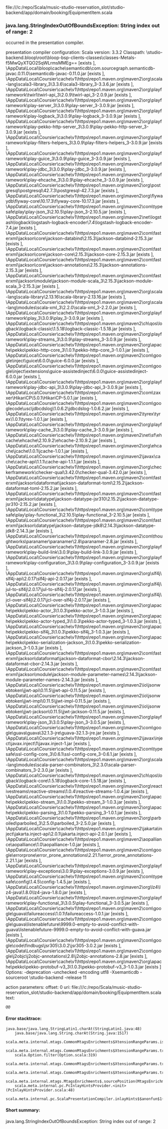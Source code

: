 file:///c:/repo/Scala/music-studio-reservation_slot/studio-backend/app/domain/booking/EquipmentItem.scala
### java.lang.StringIndexOutOfBoundsException: String index out of range: 2

occurred in the presentation compiler.

presentation compiler configuration:
Scala version: 3.3.2
Classpath:
<WORKSPACE>\studio-backend\.bloop\root\bloop-bsp-clients-classes\classes-Metals-f5MwQyXTQO2SqWLrmsMMEg== [exists ], <HOME>\AppData\Local\bloop\cache\semanticdb\com.sourcegraph.semanticdb-javac.0.11.0\semanticdb-javac-0.11.0.jar [exists ], <HOME>\AppData\Local\Coursier\cache\v1\https\repo1.maven.org\maven2\org\scala-lang\scala3-library_3\3.3.6\scala3-library_3-3.3.6.jar [exists ], <HOME>\AppData\Local\Coursier\cache\v1\https\repo1.maven.org\maven2\org\playframework\twirl\twirl-api_3\2.0.9\twirl-api_3-2.0.9.jar [exists ], <HOME>\AppData\Local\Coursier\cache\v1\https\repo1.maven.org\maven2\org\playframework\play-server_3\3.0.9\play-server_3-3.0.9.jar [exists ], <HOME>\AppData\Local\Coursier\cache\v1\https\repo1.maven.org\maven2\org\playframework\play-logback_3\3.0.9\play-logback_3-3.0.9.jar [exists ], <HOME>\AppData\Local\Coursier\cache\v1\https\repo1.maven.org\maven2\org\playframework\play-pekko-http-server_3\3.0.9\play-pekko-http-server_3-3.0.9.jar [exists ], <HOME>\AppData\Local\Coursier\cache\v1\https\repo1.maven.org\maven2\org\playframework\play-filters-helpers_3\3.0.9\play-filters-helpers_3-3.0.9.jar [exists ], <HOME>\AppData\Local\Coursier\cache\v1\https\repo1.maven.org\maven2\org\playframework\play-guice_3\3.0.9\play-guice_3-3.0.9.jar [exists ], <HOME>\AppData\Local\Coursier\cache\v1\https\repo1.maven.org\maven2\org\playframework\play-jdbc_3\3.0.9\play-jdbc_3-3.0.9.jar [exists ], <HOME>\AppData\Local\Coursier\cache\v1\https\repo1.maven.org\maven2\org\playframework\play-ehcache_3\3.0.9\play-ehcache_3-3.0.9.jar [exists ], <HOME>\AppData\Local\Coursier\cache\v1\https\repo1.maven.org\maven2\org\postgresql\postgresql\42.7.3\postgresql-42.7.3.jar [exists ], <HOME>\AppData\Local\Coursier\cache\v1\https\repo1.maven.org\maven2\org\flywaydb\flyway-core\10.17.3\flyway-core-10.17.3.jar [exists ], <HOME>\AppData\Local\Coursier\cache\v1\https\repo1.maven.org\maven2\com\typesafe\play\play-json_3\2.10.5\play-json_3-2.10.5.jar [exists ], <HOME>\AppData\Local\Coursier\cache\v1\https\repo1.maven.org\maven2\net\logstash\logback\logstash-logback-encoder\7.4\logstash-logback-encoder-7.4.jar [exists ], <HOME>\AppData\Local\Coursier\cache\v1\https\repo1.maven.org\maven2\com\fasterxml\jackson\core\jackson-databind\2.15.3\jackson-databind-2.15.3.jar [exists ], <HOME>\AppData\Local\Coursier\cache\v1\https\repo1.maven.org\maven2\com\fasterxml\jackson\core\jackson-core\2.15.3\jackson-core-2.15.3.jar [exists ], <HOME>\AppData\Local\Coursier\cache\v1\https\repo1.maven.org\maven2\com\fasterxml\jackson\core\jackson-annotations\2.15.3\jackson-annotations-2.15.3.jar [exists ], <HOME>\AppData\Local\Coursier\cache\v1\https\repo1.maven.org\maven2\com\fasterxml\jackson\module\jackson-module-scala_3\2.15.3\jackson-module-scala_3-2.15.3.jar [exists ], <HOME>\AppData\Local\Coursier\cache\v1\https\repo1.maven.org\maven2\org\scala-lang\scala-library\2.13.16\scala-library-2.13.16.jar [exists ], <HOME>\AppData\Local\Coursier\cache\v1\https\repo1.maven.org\maven2\org\scala-lang\modules\scala-xml_3\2.2.0\scala-xml_3-2.2.0.jar [exists ], <HOME>\AppData\Local\Coursier\cache\v1\https\repo1.maven.org\maven2\org\playframework\play_3\3.0.9\play_3-3.0.9.jar [exists ], <HOME>\AppData\Local\Coursier\cache\v1\https\repo1.maven.org\maven2\ch\qos\logback\logback-classic\1.5.18\logback-classic-1.5.18.jar [exists ], <HOME>\AppData\Local\Coursier\cache\v1\https\repo1.maven.org\maven2\org\playframework\play-streams_3\3.0.9\play-streams_3-3.0.9.jar [exists ], <HOME>\AppData\Local\Coursier\cache\v1\https\repo1.maven.org\maven2\org\apache\pekko\pekko-http-core_3\1.0.1\pekko-http-core_3-1.0.1.jar [exists ], <HOME>\AppData\Local\Coursier\cache\v1\https\repo1.maven.org\maven2\com\google\inject\guice\6.0.0\guice-6.0.0.jar [exists ], <HOME>\AppData\Local\Coursier\cache\v1\https\repo1.maven.org\maven2\com\google\inject\extensions\guice-assistedinject\6.0.0\guice-assistedinject-6.0.0.jar [exists ], <HOME>\AppData\Local\Coursier\cache\v1\https\repo1.maven.org\maven2\org\playframework\play-jdbc-api_3\3.0.9\play-jdbc-api_3-3.0.9.jar [exists ], <HOME>\AppData\Local\Coursier\cache\v1\https\repo1.maven.org\maven2\com\zaxxer\HikariCP\5.0.1\HikariCP-5.0.1.jar [exists ], <HOME>\AppData\Local\Coursier\cache\v1\https\repo1.maven.org\maven2\com\googlecode\usc\jdbcdslog\1.0.6.2\jdbcdslog-1.0.6.2.jar [exists ], <HOME>\AppData\Local\Coursier\cache\v1\https\repo1.maven.org\maven2\tyrex\tyrex\1.0.1\tyrex-1.0.1.jar [exists ], <HOME>\AppData\Local\Coursier\cache\v1\https\repo1.maven.org\maven2\org\playframework\play-cache_3\3.0.9\play-cache_3-3.0.9.jar [exists ], <HOME>\AppData\Local\Coursier\cache\v1\https\repo1.maven.org\maven2\net\sf\ehcache\ehcache\2.10.9.2\ehcache-2.10.9.2.jar [exists ], <HOME>\AppData\Local\Coursier\cache\v1\https\repo1.maven.org\maven2\org\ehcache\jcache\1.0.1\jcache-1.0.1.jar [exists ], <HOME>\AppData\Local\Coursier\cache\v1\https\repo1.maven.org\maven2\javax\cache\cache-api\1.1.1\cache-api-1.1.1.jar [exists ], <HOME>\AppData\Local\Coursier\cache\v1\https\repo1.maven.org\maven2\org\checkerframework\checker-qual\3.42.0\checker-qual-3.42.0.jar [exists ], <HOME>\AppData\Local\Coursier\cache\v1\https\repo1.maven.org\maven2\com\fasterxml\jackson\dataformat\jackson-dataformat-toml\2.15.2\jackson-dataformat-toml-2.15.2.jar [exists ], <HOME>\AppData\Local\Coursier\cache\v1\https\repo1.maven.org\maven2\com\fasterxml\jackson\datatype\jackson-datatype-jsr310\2.15.2\jackson-datatype-jsr310-2.15.2.jar [exists ], <HOME>\AppData\Local\Coursier\cache\v1\https\repo1.maven.org\maven2\com\typesafe\play\play-functional_3\2.10.5\play-functional_3-2.10.5.jar [exists ], <HOME>\AppData\Local\Coursier\cache\v1\https\repo1.maven.org\maven2\com\fasterxml\jackson\datatype\jackson-datatype-jdk8\2.14.3\jackson-datatype-jdk8-2.14.3.jar [exists ], <HOME>\AppData\Local\Coursier\cache\v1\https\repo1.maven.org\maven2\com\thoughtworks\paranamer\paranamer\2.8\paranamer-2.8.jar [exists ], <HOME>\AppData\Local\Coursier\cache\v1\https\repo1.maven.org\maven2\org\playframework\play-build-link\3.0.9\play-build-link-3.0.9.jar [exists ], <HOME>\AppData\Local\Coursier\cache\v1\https\repo1.maven.org\maven2\org\playframework\play-configuration_3\3.0.9\play-configuration_3-3.0.9.jar [exists ], <HOME>\AppData\Local\Coursier\cache\v1\https\repo1.maven.org\maven2\org\slf4j\slf4j-api\2.0.17\slf4j-api-2.0.17.jar [exists ], <HOME>\AppData\Local\Coursier\cache\v1\https\repo1.maven.org\maven2\org\slf4j\jul-to-slf4j\2.0.17\jul-to-slf4j-2.0.17.jar [exists ], <HOME>\AppData\Local\Coursier\cache\v1\https\repo1.maven.org\maven2\org\slf4j\jcl-over-slf4j\2.0.17\jcl-over-slf4j-2.0.17.jar [exists ], <HOME>\AppData\Local\Coursier\cache\v1\https\repo1.maven.org\maven2\org\apache\pekko\pekko-actor_3\1.0.3\pekko-actor_3-1.0.3.jar [exists ], <HOME>\AppData\Local\Coursier\cache\v1\https\repo1.maven.org\maven2\org\apache\pekko\pekko-actor-typed_3\1.0.3\pekko-actor-typed_3-1.0.3.jar [exists ], <HOME>\AppData\Local\Coursier\cache\v1\https\repo1.maven.org\maven2\org\apache\pekko\pekko-slf4j_3\1.0.3\pekko-slf4j_3-1.0.3.jar [exists ], <HOME>\AppData\Local\Coursier\cache\v1\https\repo1.maven.org\maven2\org\apache\pekko\pekko-serialization-jackson_3\1.0.3\pekko-serialization-jackson_3-1.0.3.jar [exists ], <HOME>\AppData\Local\Coursier\cache\v1\https\repo1.maven.org\maven2\com\fasterxml\jackson\dataformat\jackson-dataformat-cbor\2.14.3\jackson-dataformat-cbor-2.14.3.jar [exists ], <HOME>\AppData\Local\Coursier\cache\v1\https\repo1.maven.org\maven2\com\fasterxml\jackson\module\jackson-module-parameter-names\2.14.3\jackson-module-parameter-names-2.14.3.jar [exists ], <HOME>\AppData\Local\Coursier\cache\v1\https\repo1.maven.org\maven2\io\jsonwebtoken\jjwt-api\0.11.5\jjwt-api-0.11.5.jar [exists ], <HOME>\AppData\Local\Coursier\cache\v1\https\repo1.maven.org\maven2\io\jsonwebtoken\jjwt-impl\0.11.5\jjwt-impl-0.11.5.jar [exists ], <HOME>\AppData\Local\Coursier\cache\v1\https\repo1.maven.org\maven2\io\jsonwebtoken\jjwt-jackson\0.11.5\jjwt-jackson-0.11.5.jar [exists ], <HOME>\AppData\Local\Coursier\cache\v1\https\repo1.maven.org\maven2\org\playframework\play-json_3\3.0.5\play-json_3-3.0.5.jar [exists ], <HOME>\AppData\Local\Coursier\cache\v1\https\repo1.maven.org\maven2\com\google\guava\guava\32.1.3-jre\guava-32.1.3-jre.jar [exists ], <HOME>\AppData\Local\Coursier\cache\v1\https\repo1.maven.org\maven2\javax\inject\javax.inject\1\javax.inject-1.jar [exists ], <HOME>\AppData\Local\Coursier\cache\v1\https\repo1.maven.org\maven2\com\typesafe\ssl-config-core_3\0.6.1\ssl-config-core_3-0.6.1.jar [exists ], <HOME>\AppData\Local\Coursier\cache\v1\https\repo1.maven.org\maven2\org\scala-lang\modules\scala-parser-combinators_3\2.3.0\scala-parser-combinators_3-2.3.0.jar [exists ], <HOME>\AppData\Local\Coursier\cache\v1\https\repo1.maven.org\maven2\ch\qos\logback\logback-core\1.5.18\logback-core-1.5.18.jar [exists ], <HOME>\AppData\Local\Coursier\cache\v1\https\repo1.maven.org\maven2\org\reactivestreams\reactive-streams\1.0.4\reactive-streams-1.0.4.jar [exists ], <HOME>\AppData\Local\Coursier\cache\v1\https\repo1.maven.org\maven2\org\apache\pekko\pekko-stream_3\1.0.3\pekko-stream_3-1.0.3.jar [exists ], <HOME>\AppData\Local\Coursier\cache\v1\https\repo1.maven.org\maven2\org\apache\pekko\pekko-parsing_3\1.0.1\pekko-parsing_3-1.0.1.jar [exists ], <HOME>\AppData\Local\Coursier\cache\v1\https\repo1.maven.org\maven2\org\parboiled\parboiled_3\2.5.0\parboiled_3-2.5.0.jar [exists ], <HOME>\AppData\Local\Coursier\cache\v1\https\repo1.maven.org\maven2\jakarta\inject\jakarta.inject-api\2.0.1\jakarta.inject-api-2.0.1.jar [exists ], <HOME>\AppData\Local\Coursier\cache\v1\https\repo1.maven.org\maven2\aopalliance\aopalliance\1.0\aopalliance-1.0.jar [exists ], <HOME>\AppData\Local\Coursier\cache\v1\https\repo1.maven.org\maven2\com\google\errorprone\error_prone_annotations\2.21.1\error_prone_annotations-2.21.1.jar [exists ], <HOME>\AppData\Local\Coursier\cache\v1\https\repo1.maven.org\maven2\org\playframework\play-exceptions\3.0.9\play-exceptions-3.0.9.jar [exists ], <HOME>\AppData\Local\Coursier\cache\v1\https\repo1.maven.org\maven2\com\typesafe\config\1.4.5\config-1.4.5.jar [exists ], <HOME>\AppData\Local\Coursier\cache\v1\https\repo1.maven.org\maven2\org\lz4\lz4-java\1.8.0\lz4-java-1.8.0.jar [exists ], <HOME>\AppData\Local\Coursier\cache\v1\https\repo1.maven.org\maven2\org\playframework\play-functional_3\3.0.5\play-functional_3-3.0.5.jar [exists ], <HOME>\AppData\Local\Coursier\cache\v1\https\repo1.maven.org\maven2\com\google\guava\failureaccess\1.0.1\failureaccess-1.0.1.jar [exists ], <HOME>\AppData\Local\Coursier\cache\v1\https\repo1.maven.org\maven2\com\google\guava\listenablefuture\9999.0-empty-to-avoid-conflict-with-guava\listenablefuture-9999.0-empty-to-avoid-conflict-with-guava.jar [exists ], <HOME>\AppData\Local\Coursier\cache\v1\https\repo1.maven.org\maven2\com\google\code\findbugs\jsr305\3.0.2\jsr305-3.0.2.jar [exists ], <HOME>\AppData\Local\Coursier\cache\v1\https\repo1.maven.org\maven2\com\google\j2objc\j2objc-annotations\2.8\j2objc-annotations-2.8.jar [exists ], <HOME>\AppData\Local\Coursier\cache\v1\https\repo1.maven.org\maven2\org\apache\pekko\pekko-protobuf-v3_3\1.0.3\pekko-protobuf-v3_3-1.0.3.jar [exists ]
Options:
-deprecation -unchecked -encoding utf8 -Xsemanticdb -sourceroot <WORKSPACE>\studio-backend -release 11


action parameters:
offset: 0
uri: file:///c:/repo/Scala/music-studio-reservation_slot/studio-backend/app/domain/booking/EquipmentItem.scala
text:
```scala
@@

```



#### Error stacktrace:

```
java.base/java.lang.StringLatin1.charAt(StringLatin1.java:48)
	java.base/java.lang.String.charAt(String.java:1517)
	scala.meta.internal.mtags.CommonMtagsEnrichments$XtensionRangeParams.isWhitespace$1(CommonMtagsEnrichments.scala:84)
	scala.meta.internal.mtags.CommonMtagsEnrichments$XtensionRangeParams.trim$1$$anonfun$1(CommonMtagsEnrichments.scala:88)
	scala.Option.filter(Option.scala:319)
	scala.meta.internal.mtags.CommonMtagsEnrichments$XtensionRangeParams.trim$1(CommonMtagsEnrichments.scala:88)
	scala.meta.internal.mtags.CommonMtagsEnrichments$XtensionRangeParams.trimWhitespaceInRange(CommonMtagsEnrichments.scala:93)
	scala.meta.internal.mtags.MtagsEnrichments$.sourcePosition(MtagsEnrichments.scala:47)
	scala.meta.internal.pc.PcInlayHintsProvider.<init>(PcInlayHintsProvider.scala:48)
	scala.meta.internal.pc.ScalaPresentationCompiler.inlayHints$$anonfun$1(ScalaPresentationCompiler.scala:128)
```
#### Short summary: 

java.lang.StringIndexOutOfBoundsException: String index out of range: 2